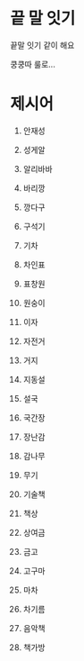 # 끝 말 잇기

끝말 잇기 같이 해요

쿵쿵따 룰로...



# 제시어

1. 안재성

2. 성게알

3. 알리바바

4. 바리깡

5. 깡다구

6. 구석기

7. 기차

8. 차인표

9. 표창원

10. 원숭이

11. 이자

12. 자전거

13. 거지

14. 지동설

15. 설국

16. 국간장

17. 장난감

18. 감나무

19. 무기

20. 기술책

21. 책상

22. 상여금

23. 금고

24. 고구마

25. 마차

26. 차기름

27. 음악책

28. 책가방

    